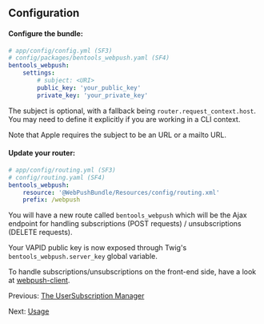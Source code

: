 ## Configuration

#### Configure the bundle:

```yaml
# app/config/config.yml (SF3)
# config/packages/bentools_webpush.yaml (SF4) 
bentools_webpush:
    settings:
        # subject: <URI>
        public_key: 'your_public_key'
        private_key: 'your_private_key'
```

The subject is optional, with a fallback being `router.request_context.host`. 
You may need to define it explicitly if you are working in a CLI context.

Note that Apple requires the subject to be an URL or a mailto URL.

#### Update your router:
```yaml
# app/config/routing.yml (SF3)
# config/routing.yaml (SF4)
bentools_webpush:
    resource: '@WebPushBundle/Resources/config/routing.xml'
    prefix: /webpush
```

You will have a new route called `bentools_webpush` which will be the Ajax endpoint for handling subscriptions (POST requests) / unsubscriptions (DELETE requests).

Your VAPID public key is now exposed through Twig's `bentools_webpush.server_key` global variable.

To handle subscriptions/unsubscriptions on the front-end side, have a look at [webpush-client](https://www.npmjs.com/package/webpush-client).

Previous: [The UserSubscription Manager](02%20-%20The%20UserSubscription%20Manager.md)

Next: [Usage](04%20-%20Usage.md)
